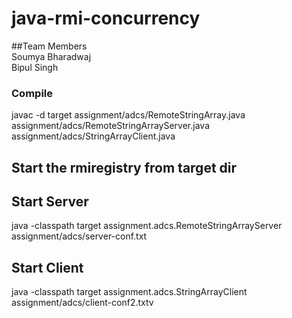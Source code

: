 # java-rmi-concurrency

##Team Members
<br>Soumya Bharadwaj
<br>Bipul Singh

### Compile
javac -d target assignment/adcs/RemoteStringArray.java assignment/adcs/RemoteStringArrayServer.java assignment/adcs/StringArrayClient.java

## Start the rmiregistry from target dir

## Start Server 
java -classpath target assignment.adcs.RemoteStringArrayServer assignment/adcs/server-conf.txt

## Start Client 
java  -classpath target assignment.adcs.StringArrayClient assignment/adcs/client-conf2.txtv
